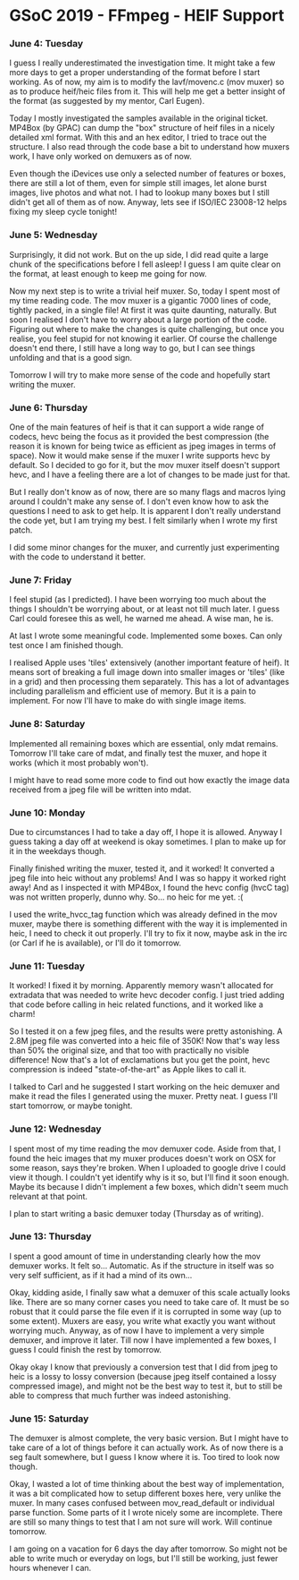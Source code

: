 # GSoC 2019 - FFmpeg - HEIF Support

### June 4: Tuesday

I guess I really underestimated the investigation time. It might take a few
more days to get a proper understanding of the format before I start working.
As of now, my aim is to modify the lavf/movenc.c (mov muxer) so as to produce
heif/heic files from it. This will help me get a better insight of the format
(as suggested by my mentor, Carl Eugen).

Today I mostly investigated the samples available in the original ticket.
MP4Box (by GPAC) can dump the "box" structure of heif files in a nicely detailed
xml format. With this and an hex editor, I tried to trace out the structure.
I also read through the code base a bit to understand how muxers work, I have
only worked on demuxers as of now.

Even though the iDevices use only a selected number of features or boxes, there
are still a lot of them, even for simple still images, let alone burst images,
live photos and what not. I had to lookup many boxes but I still didn't get all
of them as of now. Anyway, lets see if ISO/IEC 23008-12 helps fixing my sleep
cycle tonight!

### June 5: Wednesday

Surprisingly, it did not work. But on the up side, I did read quite a large
chunk of the specifications before I fell asleep! I guess I am quite clear on
the format, at least enough to keep me going for now.

Now my next step is to write a trivial heif muxer. So, today I spent most of
my time reading code. The mov muxer is a gigantic 7000 lines of code, tightly
packed, in a single file! At first it was quite daunting, naturally. But soon
I realised I don't have to worry about a large portion of the code. Figuring
out where to make the changes is quite challenging, but once you realise, you
feel stupid for not knowing it earlier. Of course the challenge doesn't end
there, I still have a long way to go, but I can see things unfolding and that
is a good sign.

Tomorrow I will try to make more sense of the code and hopefully start writing
the muxer.

### June 6: Thursday

One of the main features of heif is that it can support a wide range of codecs,
hevc being the focus as it provided the best compression (the reason it is known
for being twice as efficient as jpeg images in terms of space). Now it would
make sense if the muxer I write supports hevc by default. So I decided to go for
it, but the mov muxer itself doesn't support hevc, and I have a feeling there are 
a lot of changes to be made just for that. 

But I really don't know as of now, there are so many flags and macros lying
around I couldn't make any sense of. I don't even know how to ask the questions I
need to ask to get help. It is apparent I don't really understand the code yet,
but I am trying my best. I felt similarly when I wrote my first patch.

I did some minor changes for the muxer, and currently just experimenting with
the code to understand it better.

### June 7: Friday

I feel stupid (as I predicted). I have been worrying too much about the
things I shouldn't be worrying about, or at least not till much later. I guess
Carl could foresee this as well, he warned me ahead. A wise man, he is.

At last I wrote some meaningful code. Implemented some boxes. Can only test once
I am finished though.

I realised Apple uses 'tiles' extensively (another important feature of heif). 
It means sort of breaking a full image down into smaller images or 'tiles' (like
in a grid) and then processing them separately. This has a lot of advantages
including parallelism and efficient use of memory. But it is a pain to
implement. For now I'll have to make do with single image items.

### June 8: Saturday

Implemented all remaining boxes which are essential, only mdat remains. Tomorrow
I'll take care of mdat, and finally test the muxer, and hope it works (which it
most probably won't).

I might have to read some more code to find out how exactly the image data
received from a jpeg file will be written into mdat.

### June 10: Monday

Due to circumstances I had to take a day off, I hope it is allowed. Anyway I
guess taking a day off at weekend is okay sometimes. I plan to make up for it 
in the weekdays though.  

Finally finished writing the muxer, tested it, and it worked! It converted a
jpeg file into heic without any problems! And I was so happy it worked right
away! And as I inspected it with MP4Box, I found the hevc config (hvcC tag) was
not written properly, dunno why. So... no heic for me yet. :(

I used the write_hvcc_tag function which was already defined in the mov muxer,
maybe there is something different with the way it is implemented in heic, I
need to check it out properly. I'll try to fix it now, maybe ask in the irc (or
Carl if he is available), or I'll do it tomorrow.

### June 11: Tuesday

It worked! I fixed it by morning. Apparently memory wasn't allocated for
extradata that was needed to write hevc decoder config. I just tried adding that
code before calling in heic related functions, and it worked like a charm!

So I tested it on a few jpeg files, and the results were pretty astonishing. A
2.8M jpeg file was converted into a heic file of 350K! Now that's way less than
50% the original size, and that too with practically no visible difference! Now
that's a lot of exclamations but you get the point, hevc compression is indeed
"state-of-the-art" as Apple likes to call it.

I talked to Carl and he suggested I start working on the heic demuxer and make
it read the files I generated using the muxer. Pretty neat. I guess I'll start
tomorrow, or maybe tonight.

### June 12: Wednesday

I spent most of my time reading the mov demuxer code. Aside from that, I found
the heic images that my muxer produces doesn't work on OSX for some reason, says
they're broken. When I uploaded to google drive I could view it though. I
couldn't yet identify why is it so, but I'll find it soon enough. Maybe its
because I didn't implement a few boxes, which didn't seem much relevant at that
point.

I plan to start writing a basic demuxer today (Thursday as of writing).

### June 13: Thursday

I spent a good amount of time in understanding clearly how the mov demuxer
works.  It felt so... Automatic. As if the structure in itself was so very self
sufficient, as if it had a mind of its own...

Okay, kidding aside, I finally saw what a demuxer of this scale actually looks
like. There are so many corner cases you need to take care of. It must be so
robust that it could parse the file even if it is corrupted in some way (up to
some extent). Muxers are easy, you write what exactly you want without worrying
much. Anyway, as of now I have to implement a very simple demuxer, and improve
it later. Till now I have implemented a few boxes, I guess I could finish the
rest by tomorrow.

Okay okay I know that previously a conversion test that I did from jpeg to heic
is a lossy to lossy conversion (because jpeg itself contained a lossy compressed
image), and might not be the best way to test it, but to still be able to
compress that much further was indeed astonishing.

### June 15: Saturday

The demuxer is almost complete, the very basic version. But I might have to take
care of a lot of things before it can actually work. As of now there is a seg
fault somewhere, but I guess I know where it is. Too tired to look now though.

Okay, I wasted a lot of time thinking about the best way of implementation,
it was a bit complicated how to setup different boxes here, very unlike the
muxer. In many cases confused between mov_read_default or individual parse
function. Some parts of it I wrote nicely some are incomplete. There are still
so many things to test that I am not sure will work. Will continue tomorrow.

I am going on a vacation for 6 days the day after tomorrow. So might not be able
to write much or everyday on logs, but I'll still be working, just fewer hours
whenever I can.

